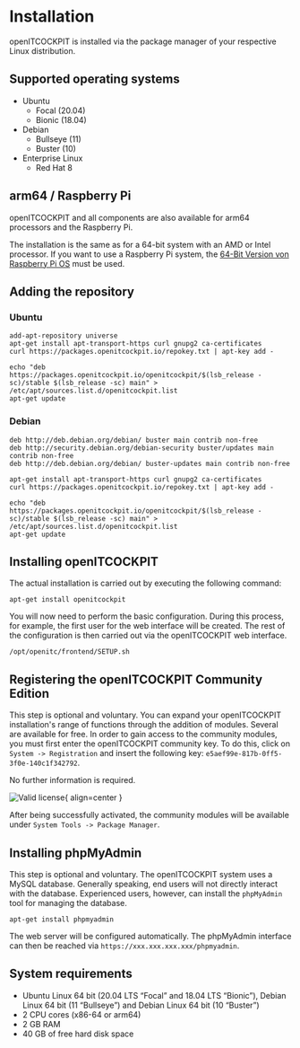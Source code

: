 # Installation

openITCOCKPIT is installed via the package manager of your respective Linux distribution.

## Supported operating systems

- Ubuntu
    - Focal (20.04)
    - Bionic (18.04)
- Debian
    - Bullseye (11)
    - Buster (10)
- Enterprise Linux
    - Red Hat 8

## arm64 / Raspberry Pi
openITCOCKPIT and all components are also available for arm64 processors and the Raspberry Pi.

The installation is the same as for a 64-bit system with an AMD or Intel processor. If you want to use a Raspberry Pi system, the [64-Bit Version von Raspberry Pi OS](https://downloads.raspberrypi.org/raspios_arm64/images/) must be used.

## Adding the repository
### Ubuntu

```
add-apt-repository universe
apt-get install apt-transport-https curl gnupg2 ca-certificates
curl https://packages.openitcockpit.io/repokey.txt | apt-key add -

echo "deb https://packages.openitcockpit.io/openitcockpit/$(lsb_release -sc)/stable $(lsb_release -sc) main" > /etc/apt/sources.list.d/openitcockpit.list
apt-get update
```

### Debian

```
deb http://deb.debian.org/debian/ buster main contrib non-free
deb http://security.debian.org/debian-security buster/updates main contrib non-free
deb http://deb.debian.org/debian/ buster-updates main contrib non-free
```

```
apt-get install apt-transport-https curl gnupg2 ca-certificates
curl https://packages.openitcockpit.io/repokey.txt | apt-key add -

echo "deb https://packages.openitcockpit.io/openitcockpit/$(lsb_release -sc)/stable $(lsb_release -sc) main" > /etc/apt/sources.list.d/openitcockpit.list
apt-get update
```

## Installing openITCOCKPIT
The actual installation is carried out by executing the following command:
```
apt-get install openitcockpit
```

You will now need to perform  the basic configuration. During this process, for example, the first user for the web interface will be created. The rest of the configuration is then carried out via the openITCOCKPIT web interface.

```
/opt/openitc/frontend/SETUP.sh
```

## Registering the openITCOCKPIT Community Edition

This step is optional and voluntary. You can expand your openITCOCKPIT installation's range of functions through the addition of modules. Several are available for free. In order to gain access to the community modules, you must first enter the openITCOCKPIT community key. To do this, click on `System -> Registration` and insert the following key: `e5aef99e-817b-0ff5-3f0e-140c1f342792`. 

No further information is required.

![Valid license](/images/openITCOCKPIT-v4-valid-license.png){ align=center }

After being successfully activated, the community modules will be available under `System Tools -> Package Manager`.

## Installing phpMyAdmin

This step is optional and voluntary. The openITCOCKPIT system uses a MySQL database. Generally speaking, end users will not directly interact with the database. Experienced users, however, can install the `phpMyAdmin` tool for managing the database.

```
apt-get install phpmyadmin
```

The web server will be configured automatically. The phpMyAdmin interface can then be reached via `https://xxx.xxx.xxx.xxx/phpmyadmin`.

## System requirements

- Ubuntu Linux 64 bit (20.04 LTS “Focal” and 18.04 LTS “Bionic”), Debian Linux 64 bit (11 “Bullseye”) and Debian Linux 64 bit (10 “Buster”)
- 2 CPU cores (x86-64 or arm64)
- 2 GB RAM
- 40 GB of free hard disk space
